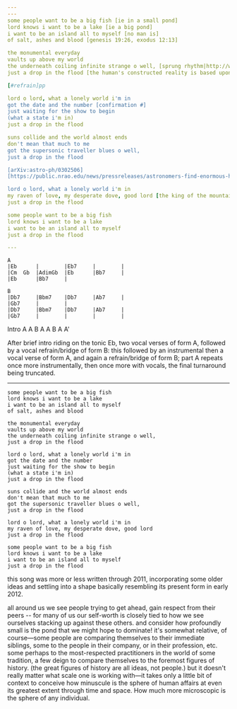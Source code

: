 ```yaml
---
---
some people want to be a big fish [ie in a small pond]  
lord knows i want to be a lake [ie a big pond]  
i want to be an island all to myself [no man is]  
of salt, ashes and blood [genesis 19:26, exodus 12:13]  

the monumental everyday  
vaults up above my world  
the underneath coiling infinite strange o well, [sprung rhythm|http://www.bartleby.com/122/100.html]  
just a drop in the flood [the human's constructed reality is based upon binary oppositions that constantly leave her  somewhere in between, out of communion either with the multitudinous Nature of herself and fellow man and all the world or with supreme beautiful perfect Wisdom on the other hand.]  

[#refrain]pp

lord o lord, what a lonely world i'm in  
got the date and the number [confirmation #]  
just waiting for the show to begin  
(what a state i'm in)  
just a drop in the flood  

suns collide and the world almost ends  
don't mean that much to me  
got the supersonic traveller blues o well,  
just a drop in the flood

[arXiv:astro-ph/0302506]  
[https://public.nrao.edu/news/pressreleases/astronomers-find-enormous-hole-in-the-universe]

lord o lord, what a lonely world i'm in  
my raven of love, my desperate dove, good lord [the king of the mountain cometh - t. rex; genesis 8:6-12]  
just a drop in the flood  

some people want to be a big fish  
lord knows i want to be a lake  
i want to be an island all to myself  
just a drop in the flood

---
```

```
A
|Eb      |        |Eb7     |        |
|Cm  Gb  |AdimGb  |Eb      |Bb7     |
|Eb      |Bb7     |

B
|Db7     |Bbm7    |Db7     |Ab7     |
|Gb7     |        |
|Db7     |Bbm7    |Db7     |Ab7     |
|Gb7     |        |        |        |
```
Intro A A B A A B A A'

After brief intro riding on the tonic Eb, two vocal verses of form A, followed 
by a vocal refrain/bridge of form B: this followed by an instrumental then a 
vocal verse of form A, and again a refrain/bridge of form B; part A repeats once 
more instrumentally, then once more with vocals, the final turnaround being 
truncated.

---

    some people want to be a big fish
    lord knows i want to be a lake
    i want to be an island all to myself
    of salt, ashes and blood

    the monumental everyday
    vaults up above my world
    the underneath coiling infinite strange o well,
    just a drop in the flood

    lord o lord, what a lonely world i'm in
    got the date and the number
    just waiting for the show to begin
    (what a state i'm in)
    just a drop in the flood

    suns collide and the world almost ends
    don't mean that much to me
    got the supersonic traveller blues o well,
    just a drop in the flood

    lord o lord, what a lonely world i'm in
    my raven of love, my desperate dove, good lord
    just a drop in the flood

    some people want to be a big fish
    lord knows i want to be a lake
    i want to be an island all to myself
    just a drop in the flood

this song was more or less written through 2011, incorporating some older ideas 
and settling into a shape basically resembling its present form in early 2012.

all around us we see people trying to get ahead, gain respect from their peers 
-- for many of us our self-worth is closely tied to how we see ourselves 
stacking up against these others. and consider how profoundly small is the pond 
that we might hope to dominate! it's somewhat relative, of course—some people 
are comparing themselves to their immediate siblings, some to the people in 
their company, or in their profession, etc. some perhaps to the most-respected 
practitioners in the world of some tradition, a few deign to compare themselves 
to the foremost figures of history. (the great figures of history are all ideas, 
not people.) but it doesn't really matter what scale one is working with—it 
takes only a little bit of context to conceive how minuscule is the sphere of 
human affairs at even its greatest extent through time and space. How much more 
microscopic is the sphere of any individual.